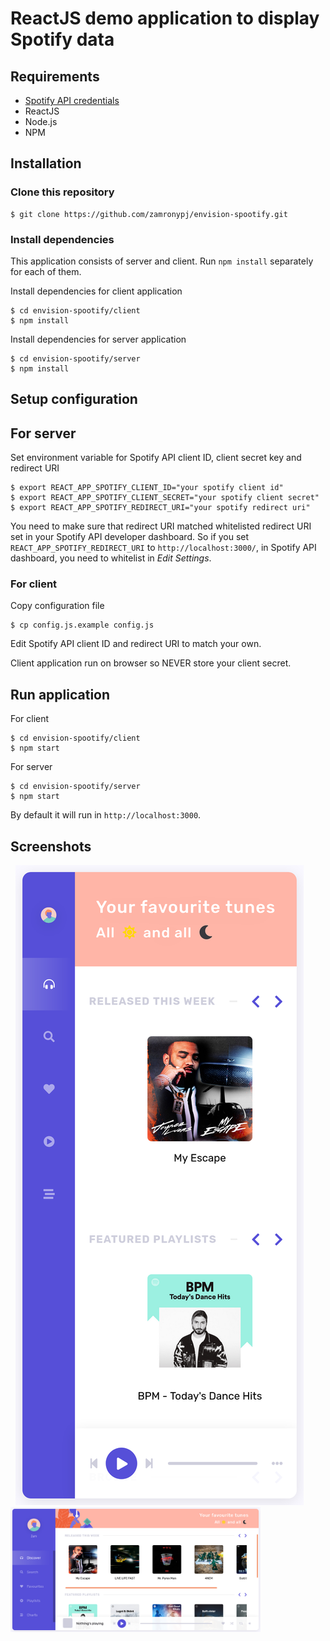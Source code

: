 # ReactJS demo application to display Spotify data

## Requirements

- [Spotify API credentials](https://developer.spotify.com/console/)
- ReactJS
- Node.js
- NPM

## Installation

### Clone this repository

```
$ git clone https://github.com/zamronypj/envision-spootify.git
```

### Install dependencies
This application consists of server and client. Run `npm install` separately for each of them.

Install dependencies for client application
```
$ cd envision-spootify/client
$ npm install
```

Install dependencies for server application
```
$ cd envision-spootify/server
$ npm install
```

## Setup configuration

## For server
Set environment variable for Spotify API client ID, client secret key and redirect URI

```
$ export REACT_APP_SPOTIFY_CLIENT_ID="your spotify client id"
$ export REACT_APP_SPOTIFY_CLIENT_SECRET="your spotify client secret"
$ export REACT_APP_SPOTIFY_REDIRECT_URI="your spotify redirect uri"
```
You need to make sure that redirect URI matched whitelisted redirect URI set in your Spotify API developer dashboard. So if you set `REACT_APP_SPOTIFY_REDIRECT_URI` to `http://localhost:3000/`, in Spotify API dashboard, you need to whitelist in *Edit Settings*.

### For client

Copy configuration file

```
$ cp config.js.example config.js
```
Edit Spotify API client ID and redirect URI to match your own.

Client application run on browser so NEVER store your client secret.

## Run application

For client

```
$ cd envision-spootify/client
$ npm start
```

For server

```
$ cd envision-spootify/server
$ npm start
```

By default it will run in `http://localhost:3000`.

## Screenshots
&nbsp;
![screenshot-desktop](screenshot-desktop.png)
<img alt="screenshot-mobile" width=400 src="screenshot-mobile.png" />


